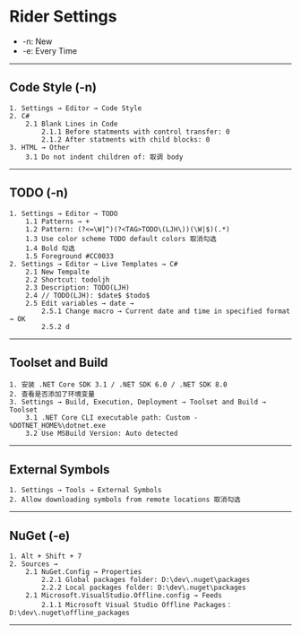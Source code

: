 # Rider Settings
- -n: New
- -e: Every Time
---
## Code Style (-n)
    1. Settings → Editor → Code Style
    2. C#
        2.1 Blank Lines in Code
            2.1.1 Before statments with control transfer: 0
            2.1.2 After statments with child blocks: 0
    3. HTML → Other
        3.1 Do not indent children of: 取调 body
---
## TODO (-n)
    1. Settings → Editor → TODO
        1.1 Patterns → +
        1.2 Pattern: (?<=\W|^)(?<TAG>TODO\(LJH\))(\W|$)(.*)
        1.3 Use color scheme TODO default colors 取消勾选
        1.4 Bold 勾选
        1.5 Foreground #CC0033
    2. Settings → Editor → Live Templates → C#
        2.1 New Tempalte
        2.2 Shortcut: todoljh
        2.3 Description: TODO(LJH)
        2.4 // TODO(LJH): $date$ $todo$
        2.5 Edit variables → date →
            2.5.1 Change macro → Current date and time in specified format → OK
            2.5.2 d
---
## Toolset and Build
    1. 安装 .NET Core SDK 3.1 / .NET SDK 6.0 / .NET SDK 8.0
    2. 查看是否添加了环境变量
    3. Settings → Build, Execution, Deployment → Toolset and Build → Toolset
        3.1 .NET Core CLI executable path: Custom - %DOTNET_HOME%\dotnet.exe
        3.2 Use MSBuild Version: Auto detected
---
## External Symbols
    1. Settings → Tools → External Symbols
    2. Allow downloading symbols from remote locations 取消勾选
---
## NuGet (-e)
    1. Alt + Shift + 7
    2. Sources →
        2.1 NuGet.Config → Properties
            2.2.1 Global packages folder: D:\dev\.nuget\packages
            2.2.2 Local packages folder: D:\dev\.nuget\packages
        2.1 Microsoft.VisualStudio.Offline.config → Feeds
            2.1.1 Microsoft Visual Studio Offline Packages：D:\dev\.nuget\offline_packages
---
